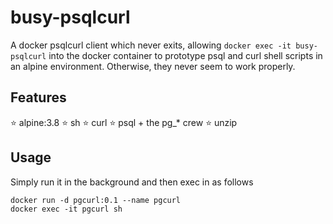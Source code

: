 # busy-psqlcurl

A docker psqlcurl client which never exits, allowing `docker exec -it busy-psqlcurl` into the docker container to prototype psql and curl shell scripts in an alpine environment. Otherwise, they never seem to work properly.

## Features

:star: alpine:3.8
:star: sh
:star: curl
:star: psql + the pg_* crew
:star: unzip

## Usage

Simply run it in the background and then exec in as follows

```
docker run -d pgcurl:0.1 --name pgcurl
docker exec -it pgcurl sh
```